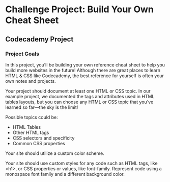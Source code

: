 # Challenge Project: Build Your Own Cheat Sheet

## Codecademy Project

### Project Goals

In this project, you’ll be building your own reference cheat sheet to help you build more websites in the future! Although there are great places to learn HTML & CSS like Codecademy, the best reference for yourself is often your own notes and projects.

Your project should document at least one HTML or CSS topic. In our example project, we documented the tags and attributes used in HTML tables layouts, but you can choose any HTML or CSS topic that you’ve learned so far—the sky is the limit!

Possible topics could be:

- HTML Tables
- Other HTML tags
- CSS selectors and specificity
- Common CSS properties

Your site should utilize a custom color scheme.

Your site should use custom styles for any code such as HTML tags, like &lt;h1&gt;, or CSS properties or values, like font-family. Represent code using a monospace font family and a different background color.
